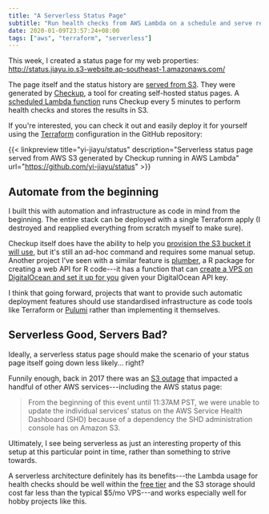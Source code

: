 ```yaml
---
title: "A Serverless Status Page"
subtitle: "Run health checks from AWS Lambda on a schedule and serve results from S3"
date: 2020-01-09T23:57:24+08:00
tags: ["aws", "terraform", "serverless"]
---
```


This week, I created a status page for my web properties:
http://status.jiayu.io.s3-website.ap-southeast-1.amazonaws.com/

The page itself and the status history are [served from
S3](https://docs.aws.amazon.com/AmazonS3/latest/dev/WebsiteHosting.html). They
were generated by [Checkup](https://sourcegraph.github.io/checkup/), a tool for
creating self-hosted status pages. A [scheduled Lambda
function](https://docs.aws.amazon.com/AmazonCloudWatch/latest/events/RunLambdaSchedule.html)
runs Checkup every 5 minutes to perform health checks and stores the results in
S3.

If you're interested, you can check it out and easily deploy it for yourself
using the [Terraform](https://www.terraform.io/) configuration in the GitHub
repository:

{{< linkpreview title="yi-jiayu/status"
description="Serverless status page served from AWS S3 generated by Checkup running in AWS Lambda"
url="https://github.com/yi-jiayu/status" >}}

## Automate from the beginning

I built this with automation and infrastructure as code in mind from the
beginning. The entire stack can be deployed with a single Terraform apply (I
destroyed and reapplied everything from scratch myself to make sure).

Checkup itself does have the ability to help you [provision the S3 bucket it
will
use](https://github.com/sourcegraph/checkup/tree/f47472392057b3cc432fcd426e61f0a56d64c697#setting-up-storage-on-s3),
but it's still an ad-hoc command and requires some manual setup. Another project
I've seen with a similar feature is [plumber](https://www.rplumber.io/), a R
package for creating a web API for R code---it has a function that can [create a
VPS on DigitalOcean and set it up for
you](https://www.rplumber.io/docs/hosting.html#digitalocean) given your
DigitalOcean API key.

I think that going forward, projects that want to provide such automatic
deployment features should use standardised infrastructure as code tools like
Terraform or [Pulumi](https://www.pulumi.com/) rather than implementing it
themselves. 

## Serverless Good, Servers Bad?

Ideally, a serverless status page should make the scenario of your status page
itself going down less likely... right?

Funnily enough, back in 2017 there was an [S3
outage](https://aws.amazon.com/message/41926/) that impacted a handful of other
AWS services---including the AWS status page:

> From the beginning of this event until 11:37AM PST, we were unable to update
> the individual services’ status on the AWS Service Health Dashboard (SHD)
> because of a dependency the SHD administration console has on Amazon S3.

Ultimately, I see being serverless as just an interesting property of this
setup at this particular point in time, rather than something to strive towards.

A serverless architecture definitely has its benefits---the Lambda usage for
health checks should be well within the [free
tier](https://aws.amazon.com/lambda/pricing/) and the S3 storage should cost far
less than the typical $5/mo VPS---and works especially well for hobby projects
like this.
